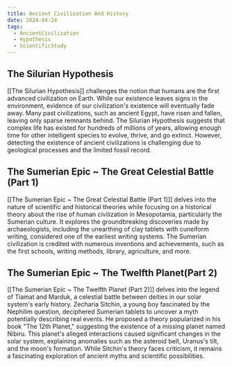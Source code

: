 ```yaml
---
title: Ancient Civilization And History
date: 2024-04-24
tags:
  - AncientCivilization
  - Hypothesis
  - ScientificStudy
---
```

## The Silurian Hypothesis

[[The Silurian Hypothesis]] challenges the notion that humans are the first advanced civilization on Earth. While our existence leaves signs in the environment, evidence of our civilization's existence will eventually fade away. Many past civilizations, such as ancient Egypt, have risen and fallen, leaving only sparse remnants behind. The Silurian Hypothesis suggests that complex life has existed for hundreds of millions of years, allowing enough time for other intelligent species to evolve, thrive, and go extinct. However, detecting the existence of ancient civilizations is challenging due to geological processes and the limited fossil record.

## The Sumerian Epic ~ The Great Celestial Battle (Part 1)

[[The Sumerian Epic ~ The Great Celestial Battle (Part 1)]] delves into the nature of scientific and historical theories while focusing on a historical theory about the rise of human civilization in Mesopotamia, particularly the Sumerian culture. It explores the groundbreaking discoveries made by archaeologists, including the unearthing of clay tablets with cuneiform writing, considered one of the earliest writing systems. The Sumerian civilization is credited with numerous inventions and achievements, such as the first schools, writing methods, library, agriculture, and more. 

## The Sumerian Epic  ~ The Twelfth Planet(Part 2)

[[The Sumerian Epic  ~ The Twelfth Planet (Part 2)]] delves into the legend of Tiamat and Marduk, a celestial battle between deities in our solar system's early history. Zecharia Sitchin, a young boy fascinated by the Nephilim question, deciphered Sumerian tablets to uncover a myth potentially describing real events. He proposed a theory popularized in his book "The 12th Planet," suggesting the existence of a missing planet named Nibiru. This planet's alleged interactions caused significant changes in the solar system, explaining anomalies such as the asteroid belt, Uranus's tilt, and the moon's formation. While Sitchin's theory faces criticism, it remains a fascinating exploration of ancient myths and scientific possibilities.